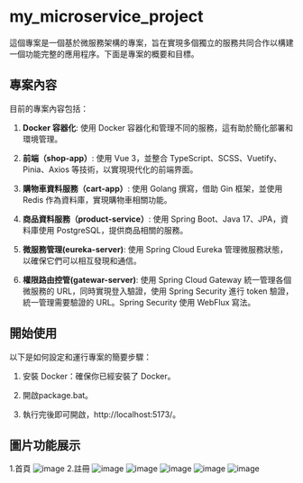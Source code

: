 # my_microservice_project

這個專案是一個基於微服務架構的專案，旨在實現多個獨立的服務共同合作以構建一個功能完整的應用程序。下面是專案的概要和目標。

## 專案內容

目前的專案內容包括：

1. **Docker 容器化**: 使用 Docker 容器化和管理不同的服務，這有助於簡化部署和環境管理。

2. **前端（shop-app）**: 使用 Vue 3，並整合 TypeScript、SCSS、Vuetify、Pinia、Axios 等技術，以實現現代化的前端界面。

3. **購物車資料服務（cart-app）**: 使用 Golang 撰寫，借助 Gin 框架，並使用 Redis 作為資料庫，實現購物車相關功能。

4. **商品資料服務（product-service）**: 使用 Spring Boot、Java 17、JPA，資料庫使用 PostgreSQL，提供商品相關的服務。

5. **微服務管理(eureka-server)**: 使用 Spring Cloud Eureka 管理微服務狀態，以確保它們可以相互發現和通信。

6. **權限路由控管(gatewar-server)**: 使用 Spring Cloud Gateway 統一管理各個微服務的 URL，同時實現登入驗證，使用 Spring Security 進行 token 驗證，統一管理需要驗證的 URL。Spring Security 使用 WebFlux 寫法。



## 開始使用

以下是如何設定和運行專案的簡要步驟：

1. 安裝 Docker：確保你已經安裝了 Docker。

2. 開啟package.bat。

3. 執行完後即可開啟，http://localhost:5173/。

## 圖片功能展示
1.首頁
![image](https://github.com/k9798909/my_microservice_project/assets/62507948/73f6911f-d51a-490d-bb6a-af2d85c42897)
2.註冊
![image](https://github.com/k9798909/my_microservice_project/assets/62507948/47df51eb-6918-4e5c-a12e-9ac71109642e)
![image](https://github.com/k9798909/my_microservice_project/assets/62507948/19e9be75-1417-499e-a9bf-043ae3500bbc)
![image](https://github.com/k9798909/my_microservice_project/assets/62507948/a4f99d58-dc4a-40b4-98d5-96ebabe42313)
![image](https://github.com/k9798909/my_microservice_project/assets/62507948/55c26dc6-cd8a-4365-b973-0b6087c9012e)
![image](https://github.com/k9798909/my_microservice_project/assets/62507948/45ae7946-c1ca-4d30-a997-2e0a91eb08d1)













